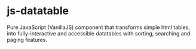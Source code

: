 # js-datatable
Pure JavaScript (VanillaJS) component that transforms simple html tables, into fully-interactive and accessible datatables with sorting, searching and paging features.
